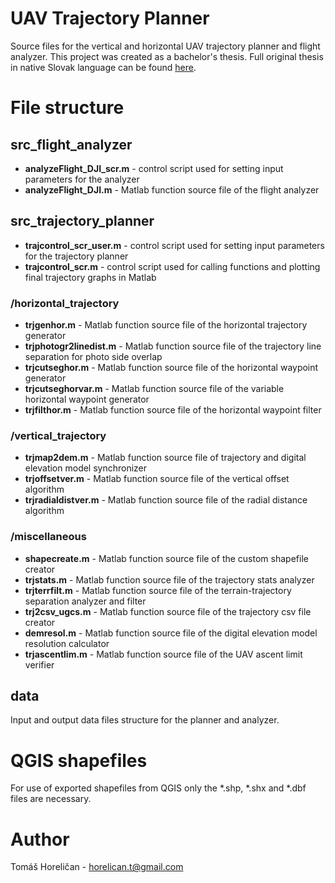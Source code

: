 # UAV Trajectory Planner

Source files for the vertical and horizontal UAV trajectory planner and flight analyzer. This project was created as a bachelor's thesis.
Full original thesis in native Slovak language can be found [here](https://www.vutbr.cz/www_base/zav_prace_soubor_verejne.php?file_id=190920).

# File structure

## src_flight_analyzer

* **analyzeFlight_DJI_scr.m** - control script used for setting input parameters for the analyzer
* **analyzeFlight_DJI.m** - Matlab function source file of the flight analyzer

## src_trajectory_planner

* **trajcontrol_scr_user.m** - control script used for setting input parameters for the trajectory planner
* **trajcontrol_scr.m** - control script used for calling functions and plotting final trajectory graphs in Matlab

### /horizontal_trajectory
 * **trjgenhor.m** - Matlab function source file of the horizontal trajectory generator
 * **trjphotogr2linedist.m** - Matlab function source file of the trajectory line separation for photo side overlap
 * **trjcutseghor.m** - Matlab function source file of the horizontal waypoint generator
 * **trjcutseghorvar.m** - Matlab function source file of the variable horizontal waypoint generator
 * **trjfilthor.m** - Matlab function source file of the horizontal waypoint filter
### /vertical_trajectory
 * **trjmap2dem.m** - Matlab function source file of trajectory and digital elevation model synchronizer
 * **trjoffsetver.m** - Matlab function source file of the vertical offset algorithm
 * **trjradialdistver.m** - Matlab function source file of the radial distance algorithm
### /miscellaneous
 * **shapecreate.m** - Matlab function source file of the custom shapefile creator
 * **trjstats.m** - Matlab function source file of the trajectory stats analyzer
 * **trjterrfilt.m** - Matlab function source file of the terrain-trajectory separation analyzer and filter
 * **trj2csv_ugcs.m** - Matlab function source file of the trajectory csv file creator
 * **demresol.m** - Matlab function source file of the digital elevation model resolution calculator
 * **trjascentlim.m** - Matlab function source file of the UAV ascent limit verifier

## data
Input and output data files structure for the planner and analyzer.

# QGIS shapefiles
For use of exported shapefiles from QGIS only the *.shp, *.shx and *.dbf files are necessary.

# Author
Tomáš Horeličan - horelican.t@gmail.com
